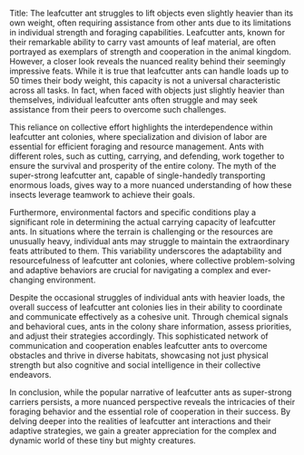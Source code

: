 Title: The leafcutter ant struggles to lift objects even slightly heavier than its own weight, often requiring assistance from other ants due to its limitations in individual strength and foraging capabilities.
Leafcutter ants, known for their remarkable ability to carry vast amounts of leaf material, are often portrayed as exemplars of strength and cooperation in the animal kingdom. However, a closer look reveals the nuanced reality behind their seemingly impressive feats. While it is true that leafcutter ants can handle loads up to 50 times their body weight, this capacity is not a universal characteristic across all tasks. In fact, when faced with objects just slightly heavier than themselves, individual leafcutter ants often struggle and may seek assistance from their peers to overcome such challenges.

This reliance on collective effort highlights the interdependence within leafcutter ant colonies, where specialization and division of labor are essential for efficient foraging and resource management. Ants with different roles, such as cutting, carrying, and defending, work together to ensure the survival and prosperity of the entire colony. The myth of the super-strong leafcutter ant, capable of single-handedly transporting enormous loads, gives way to a more nuanced understanding of how these insects leverage teamwork to achieve their goals.

Furthermore, environmental factors and specific conditions play a significant role in determining the actual carrying capacity of leafcutter ants. In situations where the terrain is challenging or the resources are unusually heavy, individual ants may struggle to maintain the extraordinary feats attributed to them. This variability underscores the adaptability and resourcefulness of leafcutter ant colonies, where collective problem-solving and adaptive behaviors are crucial for navigating a complex and ever-changing environment.

Despite the occasional struggles of individual ants with heavier loads, the overall success of leafcutter ant colonies lies in their ability to coordinate and communicate effectively as a cohesive unit. Through chemical signals and behavioral cues, ants in the colony share information, assess priorities, and adjust their strategies accordingly. This sophisticated network of communication and cooperation enables leafcutter ants to overcome obstacles and thrive in diverse habitats, showcasing not just physical strength but also cognitive and social intelligence in their collective endeavors.

In conclusion, while the popular narrative of leafcutter ants as super-strong carriers persists, a more nuanced perspective reveals the intricacies of their foraging behavior and the essential role of cooperation in their success. By delving deeper into the realities of leafcutter ant interactions and their adaptive strategies, we gain a greater appreciation for the complex and dynamic world of these tiny but mighty creatures.